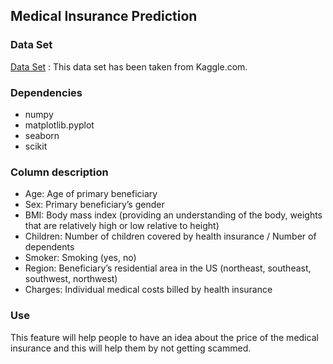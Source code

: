 ## Medical Insurance Prediction

### Data Set
[Data Set](https://www.kaggle.com/mariapushkareva/medical-insurance-cost-with-linear-regression/data) : This data set has been taken from Kaggle.com.

### Dependencies
- numpy
- matplotlib.pyplot
- seaborn
- scikit

### Column description
- Age: Age of primary beneficiary
- Sex: Primary beneficiary’s gender
- BMI: Body mass index (providing an understanding of the body, weights that are relatively high or low relative to height)
- Children: Number of children covered by health insurance / Number of dependents
- Smoker: Smoking (yes, no)
- Region: Beneficiary’s residential area in the US (northeast, southeast, southwest, northwest)
- Charges: Individual medical costs billed by health insurance

### Use
This feature will help people to have an idea about the price of the medical insurance and this will help them by not getting scammed.
